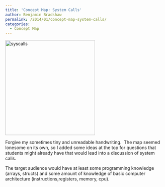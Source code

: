 ```yaml
---
title: 'Concept Map: System Calls'
author: Benjamin Bradshaw
permalink: /2014/01/concept-map-system-calls/
categories:
  - Concept Map
---
```

[<img class="alignnone size-medium wp-image-5568" alt="syscalls" src="http://teaching.software-carpentry.org/wp-content/uploads/2014/01/syscalls-e1390367365561-285x300.jpg" width="285" height="300" />][1]

Forgive my sometimes tiny and unreadable handwriting.  The map seemed lonesome on its own, so I added some ideas at the top for questions that students might already have that would lead into a discussion of system calls.

The target audience would have at least some programming knowledge (arrays, structs) and some amount of knowledge of basic computer architecture (instructions,registers, memory, cpu).

 [1]: http://teaching.software-carpentry.org/wp-content/uploads/2014/01/syscalls-e1390367365561.jpg
